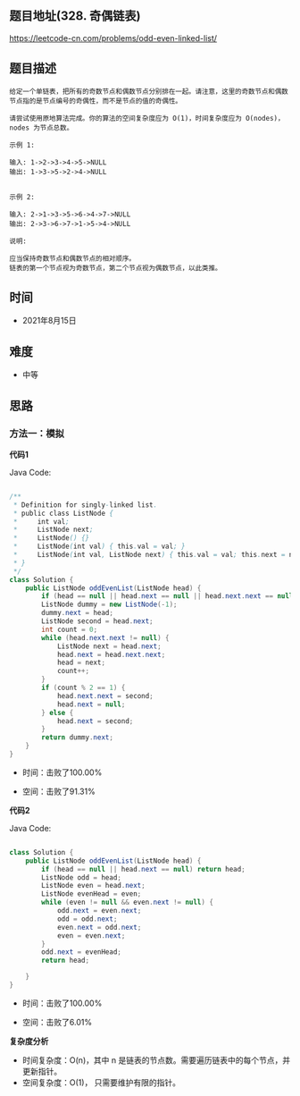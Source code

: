 
## 题目地址(328. 奇偶链表)

https://leetcode-cn.com/problems/odd-even-linked-list/

## 题目描述

```
给定一个单链表，把所有的奇数节点和偶数节点分别排在一起。请注意，这里的奇数节点和偶数节点指的是节点编号的奇偶性，而不是节点的值的奇偶性。

请尝试使用原地算法完成。你的算法的空间复杂度应为 O(1)，时间复杂度应为 O(nodes)，nodes 为节点总数。

示例 1:

输入: 1->2->3->4->5->NULL
输出: 1->3->5->2->4->NULL


示例 2:

输入: 2->1->3->5->6->4->7->NULL 
输出: 2->3->6->7->1->5->4->NULL

说明:

应当保持奇数节点和偶数节点的相对顺序。
链表的第一个节点视为奇数节点，第二个节点视为偶数节点，以此类推。
```

## 时间

- 2021年8月15日

## 难度

- 中等

## 思路

### 方法一：模拟

**代码1**

Java Code:

```java

/**
 * Definition for singly-linked list.
 * public class ListNode {
 *     int val;
 *     ListNode next;
 *     ListNode() {}
 *     ListNode(int val) { this.val = val; }
 *     ListNode(int val, ListNode next) { this.val = val; this.next = next; }
 * }
 */
class Solution {
    public ListNode oddEvenList(ListNode head) {
        if (head == null || head.next == null || head.next.next == null) return head;
        ListNode dummy = new ListNode(-1);
        dummy.next = head;
        ListNode second = head.next;
        int count = 0;
        while (head.next.next != null) {
            ListNode next = head.next;
            head.next = head.next.next;
            head = next;
            count++;
        }
        if (count % 2 == 1) {
            head.next.next = second;
            head.next = null;
        } else {
            head.next = second;
        }
        return dummy.next;
    }
}

```
- 时间：击败了100.00%

- 空间：击败了91.31%

**代码2**

Java Code:

```java

class Solution {
    public ListNode oddEvenList(ListNode head) {
        if (head == null || head.next == null) return head;
        ListNode odd = head;
        ListNode even = head.next;
        ListNode evenHead = even;
        while (even != null && even.next != null) {
            odd.next = even.next;
            odd = odd.next;
            even.next = odd.next;
            even = even.next;
        }
        odd.next = evenHead;
        return head;

    }
}

```
- 时间：击败了100.00%

- 空间：击败了6.01%


**复杂度分析**

- 时间复杂度：O(n)，其中 n 是链表的节点数。需要遍历链表中的每个节点，并更新指针。
- 空间复杂度：O(1)， 只需要维护有限的指针。






